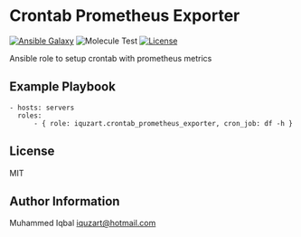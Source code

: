Crontab Prometheus Exporter
=========

[![Ansible Galaxy](https://img.shields.io/badge/galaxy-iquzart.crontab_prometheus_exporter-blue)](https://galaxy.ansible.com/iquzart/crontab_prometheus_exporter)
![Molecule Test](https://github.com/iquzart/ansible-cronjob-prometheus-exporter/workflows/Molecule%20Test/badge.svg?) 
[![License](https://img.shields.io/:license-mit-blue.svg)](https://badges.mit-license.org)

Ansible role to setup crontab with prometheus metrics

Example Playbook
----------------
```
- hosts: servers
  roles:
      - { role: iquzart.crontab_prometheus_exporter, cron_job: df -h }
```
License
-------

MIT

Author Information
------------------

Muhammed Iqbal <iquzart@hotmail.com>
